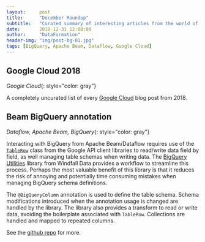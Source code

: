 ```yaml
---
layout:     post
title:      "December Roundup"
subtitle:   "Curated summary of interesting articles from the world of mobile and data"
date:       2018-12-31 12:00:00
author:     "DataFormation"
header-img: "img/post-bg-01.jpg"
tags: [BigQuery, Apache Beam, Dataflow, Google Cloud]
---
```


<h2 class="section-heading">Google Cloud 2018</h2>

*Google Cloud*{: style="color: gray"}

A completely uncurated list of every <a href="https://cloud.google.com/blog/products/gcp/every-gcp-blog-post-2018">Google Cloud</a> blog post from 2018.



<h2 class="section-heading">Beam BigQuery annotation</h2>

*Dataflow, Apache Beam, BigQuery*{: style="color: gray"}

Interacting with BigQuery from Apache Beam/Dataflow requires use of the <code><a href="https://developers.google.com/resources/api-libraries/documentation/bigquery/v2/java/latest/com/google/api/services/bigquery/model/TableRow.html?is-external=true" target="_blank">TableRow</a></code> class from the Google
API client libraries to read/write data field by field, as well managing table schemas when writing data. The
<a href="https://medium.com/windfalldata/bigquery-utilities-for-apache-beam-1b6153fd1a9d">BigQuery Utilities</a> library
from Windfall Data provides a workflow to streamline this process. Perhaps the most valuable benefit of this library is that
 it reduces the risk of annoying and potentially time consuming mistakes when managing BigQuery schema definitions.

The <code>@BigQueryColumn</code> annotation is used to define the table schema. Schema modifications introduced when the annotation
usage is changed are handled by the library. The library also provides a transform to read or write data, avoiding the boilerplate
associated with <code>TableRow</code>. Collections are handled and mapped to repeated columns.

See the <a href="https://github.com/WindfallData/beam-bigquery-utils">github repo</a> for more.
